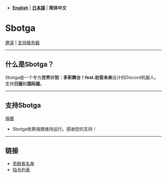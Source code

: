 - [**English**](README.md) | [**日本語**](README_jp.md) | **简体中文**  

# **Sbotga**  

[邀请](https://discord.com/oauth2/authorize?client_id=1322253224799109281) | [支持服务器](https://discord.gg/JKANSRGPNW)  

---  

## **什么是Sbotga？**  
Sbotga是一个专为**世界计划：多彩舞台！feat.初音未来**设计的Discord机器人。  
支持**日服**和**国际服**。  

---  

## **支持Sbotga**  
[捐赠](https://ko-fi.com/uselessyum)  
- Sbotga依靠捐赠维持运行。感谢您的支持！  

---  

## **链接**  
- [贡献者名单](zh/CREDITS.md)
- [指令列表](zh/COMMANDS.md)
